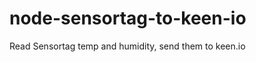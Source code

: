 node-sensortag-to-keen-io
=========================

Read Sensortag temp and humidity, send them to keen.io
